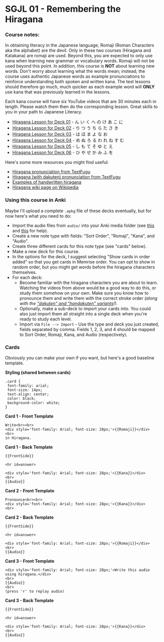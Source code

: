 # SGJL 01 - Remembering the Hiragana

### Course notes:

In obtaining literacy in the Japanese language, Romaji (Roman Characters aka the alphabet) are the devil. Only in these two courses (Hiragana and Katakana) are romaji are used. Beyond this, you are expected to only use kana when learning new grammar or vocabulary words. Romaji will not be used beyond this point. In addition, this course is **NOT** about learning new words. Don't worry about learning what the words mean; instead, the course uses authentic Japanese words as example pronunciations to reinforce understanding both spoken and written kana. The test lessons should therefore go much, much quicker as each example word will **ONLY** use kana that was previously learned in the lessons.

Each kana course will have six YouTube videos that are 30 minutes each in length. Please watch them then do the corresponding lesson. Great skills to you in your path to Japanese Literacy.

 - [Hiragana Lesson for Deck 01](https://www.youtube.com/watch?v=EKh9MQOaZ7I) - ん い く へ の け あ こ に
 - [Hiragana Lesson for Deck 02](https://www.youtube.com/watch?v=zdN5-vAb4yY) - り つ う ち ら た さ き
 - [Hiragana Lesson for Deck 03](https://www.youtube.com/watch?v=5zn3_fwShR0) - は ほ ま よ な お
 - [Hiragana Lesson for Deck 04](https://www.youtube.com/watch?v=3eITAScDoCY) - め ぬ ろ る わ れ ね す む
 - [Hiragana Lesson for Deck 05](https://www.youtube.com/watch?v=vGnKR3eX9m0) - し も て そ ゆ と え
 - [Hiragana Lesson for Deck 06](https://www.youtube.com/watch?v=Adp5SF451_s) - ひ や せ か み ふ を

Here's some more resources you might find useful:

 - [Hiragana pronunciation from TextFugu](http://www.textfugu.com/season-1/japanese-pronunciation/3-8/)
 - [Hiragana (with dakuten) pronunciation from TextFugu](http://www.textfugu.com/season-1/japanese-pronunciation/3-9/)
 - [Examples of handwritten hiragana](http://nihongo.as.ua.edu/hiragana.htm)
 - [Hiragana wiki page on Wikipedia](https://en.wikipedia.org/wiki/Hiragana)

### Using this course in Anki

Maybe I'll upload a complete `.apkg` file of these decks eventually, but for now here's what you need to do:

 - Import the audio files from `audio/` into your Anki media folder (see [this](https://apps.ankiweb.net/docs/manual.html#media18) and [this](https://apps.ankiweb.net/docs/manual.html#files) for help).
 - Create a new note type with fields: "Sort Order", "Romaji", "Kana", and "Audio".
 - Create three different cards for this note type (see "cards" below).
 - Make a new deck for this course.
 - In the options for the deck, I suggest selecting "Show cards in order added" so that you get cards in Memrise order. You can opt to show in random order, but you might get words before the hiragana characters themselves.
 - For each deck:
    - Become familiar with the hiragana characters you are about to learn. Watching the videos from above would be a good way to do this, or study them somehow on your own. Make sure you know how to pronounce them and write them with the correct stroke order *(along with the ["dakuten" and "handakuten" variants](https://en.wikipedia.org/wiki/Dakuten)!)*.
	- Optionally, make a sub-deck to import your cards into. You could also just import them all straight into a single deck when you're ready to study each level.
	- Import via `File --> Import` - Use the type and deck you just created, fields separated by comma. Fields 1, 2, 3, and 4 should be mapped to Sort Order, Romaji, Kana, and Audio (respectively).

### Cards

Obviously you can make your own if you want, but here's a good baseline template.

**Styling (shared between cards)**

```
.card {
 font-family: arial;
 font-size: 14px;
 text-align: center;
 color: black;
 background-color: white;
}
```

**Card 1 - Front Template**

```
Write<br><br>
<div style='font-family: Arial; font-size: 28px;'>{{Romaji}}</div>
<br>
in Hiragana.
```

**Card 1 - Back Template**

```
{{FrontSide}}

<hr id=answer>

<div style='font-family: Arial; font-size: 28px;'>{{Kana}}</div>
<br>
{{Audio}}
```

**Card 2 - Front Template**

```
Pronounce<br><br>
<div style='font-family: Arial; font-size: 28px;'>{{Kana}}</div>
<br>
```

**Card 2 - Back Template**

```
{{FrontSide}}

<hr id=answer>

<div style='font-family: Arial; font-size: 28px;'>{{Romaji}}</div>
<br>
{{Audio}}
```

**Card 3 - Front Template**

```
<div style='font-family: Arial; font-size: 28px;'>Write this audio using hiragana.</div>
<br>
{{Audio}}
<br>
(press 'r' to replay audio)
```

**Card 3 - Back Template**

```
{{FrontSide}}

<hr id=answer>

<div style='font-family: Arial; font-size: 28px;'>{{Kana}}</div>
<br>
{{Audio}}
```
